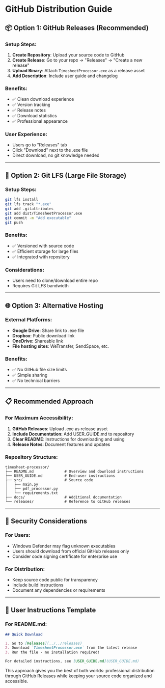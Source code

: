 # GitHub Distribution Guide

## 📦 **Option 1: GitHub Releases (Recommended)**

### **Setup Steps:**
1. **Create Repository**: Upload your source code to GitHub
2. **Create Release**: Go to your repo → "Releases" → "Create a new release"
3. **Upload Binary**: Attach `TimesheetProcessor.exe` as a release asset
4. **Add Description**: Include user guide and changelog

### **Benefits:**
- ✅ Clean download experience
- ✅ Version tracking
- ✅ Release notes
- ✅ Download statistics
- ✅ Professional appearance

### **User Experience:**
- Users go to "Releases" tab
- Click "Download" next to the .exe file
- Direct download, no git knowledge needed

---

## 📁 **Option 2: Git LFS (Large File Storage)**

### **Setup Steps:**
```bash
git lfs install
git lfs track "*.exe"
git add .gitattributes
git add dist/TimesheetProcessor.exe
git commit -m "Add executable"
git push
```

### **Benefits:**
- ✅ Versioned with source code
- ✅ Efficient storage for large files
- ✅ Integrated with repository

### **Considerations:**
- Users need to clone/download entire repo
- Requires Git LFS bandwidth

---

## 🌐 **Option 3: Alternative Hosting**

### **External Platforms:**
- **Google Drive**: Share link to .exe file
- **Dropbox**: Public download link
- **OneDrive**: Shareable link
- **File hosting sites**: WeTransfer, SendSpace, etc.

### **Benefits:**
- ✅ No GitHub file size limits
- ✅ Simple sharing
- ✅ No technical barriers

---

## 📋 **Recommended Approach**

### **For Maximum Accessibility:**
1. **GitHub Releases**: Upload .exe as release asset
2. **Include Documentation**: Add USER_GUIDE.md to repository
3. **Clear README**: Instructions for downloading and using
4. **Release Notes**: Document features and updates

### **Repository Structure:**
```
timesheet-processor/
├── README.md              # Overview and download instructions
├── USER_GUIDE.md          # End-user instructions
├── src/                   # Source code
│   ├── main.py
│   ├── pdf_processor.py
│   └── requirements.txt
├── docs/                  # Additional documentation
└── releases/              # Reference to GitHub releases
```

---

## 🔐 **Security Considerations**

### **For Users:**
- Windows Defender may flag unknown executables
- Users should download from official GitHub releases only
- Consider code signing certificate for enterprise use

### **For Distribution:**
- Keep source code public for transparency
- Include build instructions
- Document any dependencies or requirements

---

## 👥 **User Instructions Template**

### **For README.md:**
```markdown
## Quick Download

1. Go to [Releases](../../releases)
2. Download `TimesheetProcessor.exe` from the latest release
3. Run the file - no installation required!

For detailed instructions, see [USER_GUIDE.md](USER_GUIDE.md)
```

This approach gives you the best of both worlds: professional distribution through GitHub Releases while keeping your source code organized and accessible.

